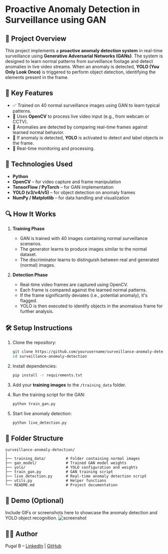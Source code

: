 # Proactive Anomaly Detection in Surveillance using GAN

## 📌 Project Overview

This project implements a **proactive anomaly detection system** in real-time surveillance using **Generative Adversarial Networks (GANs)**. The system is designed to learn normal patterns from surveillance footage and detect anomalies in live video streams. When an anomaly is detected, **YOLO (You Only Look Once)** is triggered to perform object detection, identifying the elements present in the frame.

## 🎯 Key Features

* ✅ Trained on 40 normal surveillance images using GAN to learn typical patterns.
* 🎥 Uses **OpenCV** to process live video input (e.g., from webcam or CCTV).
* 🚨 Anomalies are detected by comparing real-time frames against learned normal behavior.
* 🧠 If anomaly is detected, **YOLO** is activated to detect and label objects in the frame.
* 🔄 Real-time monitoring and processing.

## 🧠 Technologies Used

* **Python**
* **OpenCV** – for video capture and frame manipulation
* **TensorFlow / PyTorch** – for GAN implementation
* **YOLO (v3/v4/v5)** – for object detection on anomaly frames
* **NumPy / Matplotlib** – for data handling and visualization

## 🔍 How It Works

1. **Training Phase**

   * GAN is trained with 40 images containing normal surveillance scenarios.
   * The generator learns to produce images similar to the normal dataset.
   * The discriminator learns to distinguish between real and generated (normal) images.

2. **Detection Phase**

   * Real-time video frames are captured using OpenCV.
   * Each frame is compared against the learned normal patterns.
   * If the frame significantly deviates (i.e., potential anomaly), it's flagged.
   * YOLO is then executed to identify objects in the anomalous frame for further analysis.

## 🛠️ Setup Instructions

1. Clone the repository:

   ```bash
   git clone https://github.com/yourusername/surveillance-anomaly-detection.git
   cd surveillance-anomaly-detection
   ```

2. Install dependencies:

   ```bash
   pip install -r requirements.txt
   ```

3. Add your **training images** to the `/training_data` folder.

4. Run the training script for the GAN:

   ```bash
   python train_gan.py
   ```

5. Start live anomaly detection:

   ```bash
   python live_detection.py
   ```

## 📂 Folder Structure

```
surveillance-anomaly-detection/
│
├── training_data/         # Folder containing normal images
├── gan_model/             # Trained GAN model weights
├── yolo/                  # YOLO configuration and weights
├── train_gan.py           # GAN training script
├── live_detection.py      # Real-time anomaly detection script
├── utils.py               # Helper functions
└── README.md              # Project documentation
```

## 📸 Demo (Optional)

Include GIFs or screenshots here to showcase the anomaly detection and YOLO object recognition.
![screenshot](./screenshots/picture1.jpg)

## 🧑‍💻 Author

Pugal B – [LinkedIn](https://www.linkedin.com/in/pugal-balas-b256b5263?utm_source=share&utm_campaign=share_via&utm_content=profile&utm_medium=ios_app) | [GitHub](https://github.com/pugalbalasundaram)
